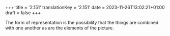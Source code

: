 +++
title = '2.151'
translationKey = '2.151'
date = 2023-11-26T13:02:21+01:00
draft = false
+++

The form of representation is the possibility that the things are combined with one another as are the elements of the picture.
